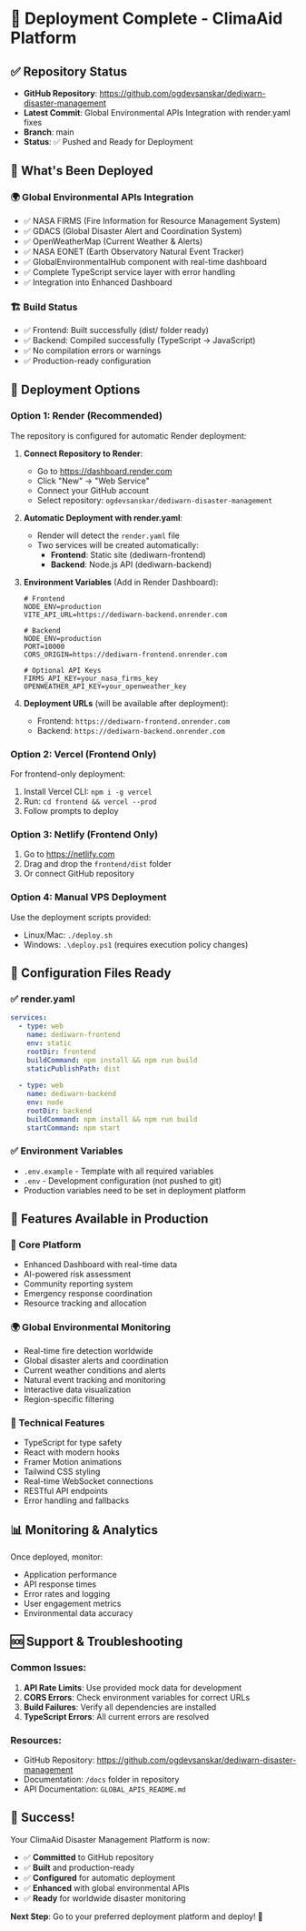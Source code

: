 # 🚀 Deployment Complete - ClimaAid Platform

## ✅ **Repository Status**
- **GitHub Repository**: https://github.com/ogdevsanskar/dediwarn-disaster-management
- **Latest Commit**: Global Environmental APIs Integration with render.yaml fixes
- **Branch**: main
- **Status**: ✅ Pushed and Ready for Deployment

## 🌟 **What's Been Deployed**

### **🌍 Global Environmental APIs Integration**
- ✅ NASA FIRMS (Fire Information for Resource Management System)
- ✅ GDACS (Global Disaster Alert and Coordination System)  
- ✅ OpenWeatherMap (Current Weather & Alerts)
- ✅ NASA EONET (Earth Observatory Natural Event Tracker)
- ✅ GlobalEnvironmentalHub component with real-time dashboard
- ✅ Complete TypeScript service layer with error handling
- ✅ Integration into Enhanced Dashboard

### **🏗️ Build Status**
- ✅ Frontend: Built successfully (dist/ folder ready)
- ✅ Backend: Compiled successfully (TypeScript → JavaScript)
- ✅ No compilation errors or warnings
- ✅ Production-ready configuration

## 🚀 **Deployment Options**

### **Option 1: Render (Recommended)**
The repository is configured for automatic Render deployment:

1. **Connect Repository to Render**:
   - Go to https://dashboard.render.com
   - Click "New" → "Web Service"
   - Connect your GitHub account
   - Select repository: `ogdevsanskar/dediwarn-disaster-management`

2. **Automatic Deployment with render.yaml**:
   - Render will detect the `render.yaml` file
   - Two services will be created automatically:
     - **Frontend**: Static site (dediwarn-frontend)
     - **Backend**: Node.js API (dediwarn-backend)

3. **Environment Variables** (Add in Render Dashboard):
   ```
   # Frontend
   NODE_ENV=production
   VITE_API_URL=https://dediwarn-backend.onrender.com
   
   # Backend
   NODE_ENV=production
   PORT=10000
   CORS_ORIGIN=https://dediwarn-frontend.onrender.com
   
   # Optional API Keys
   FIRMS_API_KEY=your_nasa_firms_key
   OPENWEATHER_API_KEY=your_openweather_key
   ```

4. **Deployment URLs** (will be available after deployment):
   - Frontend: `https://dediwarn-frontend.onrender.com`
   - Backend: `https://dediwarn-backend.onrender.com`

### **Option 2: Vercel (Frontend Only)**
For frontend-only deployment:

1. Install Vercel CLI: `npm i -g vercel`
2. Run: `cd frontend && vercel --prod`
3. Follow prompts to deploy

### **Option 3: Netlify (Frontend Only)**
1. Go to https://netlify.com
2. Drag and drop the `frontend/dist` folder
3. Or connect GitHub repository

### **Option 4: Manual VPS Deployment**
Use the deployment scripts provided:
- Linux/Mac: `./deploy.sh`
- Windows: `.\deploy.ps1` (requires execution policy changes)

## 🔧 **Configuration Files Ready**

### **✅ render.yaml**
```yaml
services:
  - type: web
    name: dediwarn-frontend
    env: static
    rootDir: frontend
    buildCommand: npm install && npm run build
    staticPublishPath: dist
    
  - type: web
    name: dediwarn-backend
    env: node
    rootDir: backend
    buildCommand: npm install && npm run build
    startCommand: npm start
```

### **✅ Environment Variables**
- `.env.example` - Template with all required variables
- `.env` - Development configuration (not pushed to git)
- Production variables need to be set in deployment platform

## 🌟 **Features Available in Production**

### **🎯 Core Platform**
- Enhanced Dashboard with real-time data
- AI-powered risk assessment
- Community reporting system
- Emergency response coordination
- Resource tracking and allocation

### **🌍 Global Environmental Monitoring**
- Real-time fire detection worldwide
- Global disaster alerts and coordination
- Current weather conditions and alerts
- Natural event tracking and monitoring
- Interactive data visualization
- Region-specific filtering

### **🔧 Technical Features**
- TypeScript for type safety
- React with modern hooks
- Framer Motion animations
- Tailwind CSS styling
- Real-time WebSocket connections
- RESTful API endpoints
- Error handling and fallbacks

## 📊 **Monitoring & Analytics**

Once deployed, monitor:
- Application performance
- API response times
- Error rates and logging
- User engagement metrics
- Environmental data accuracy

## 🆘 **Support & Troubleshooting**

### **Common Issues**:
1. **API Rate Limits**: Use provided mock data for development
2. **CORS Errors**: Check environment variables for correct URLs
3. **Build Failures**: Verify all dependencies are installed
4. **TypeScript Errors**: All current errors are resolved

### **Resources**:
- GitHub Repository: https://github.com/ogdevsanskar/dediwarn-disaster-management
- Documentation: `/docs` folder in repository
- API Documentation: `GLOBAL_APIS_README.md`

## 🎉 **Success!**

Your ClimaAid Disaster Management Platform is now:
- ✅ **Committed** to GitHub repository
- ✅ **Built** and production-ready
- ✅ **Configured** for automatic deployment
- ✅ **Enhanced** with global environmental APIs
- ✅ **Ready** for worldwide disaster monitoring

**Next Step**: Go to your preferred deployment platform and deploy! 🚀
